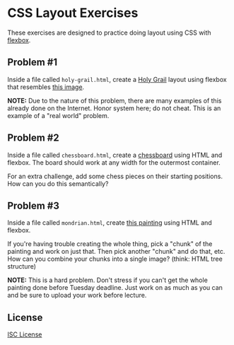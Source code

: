 # CSS Layout Exercises

These exercises are designed to practice doing layout using CSS with [flexbox].

[flexbox]:https://developer.mozilla.org/en-US/docs/Learn/CSS/CSS_layout/Flexbox

## Problem #1

Inside a file called `holy-grail.html`, create a [Holy Grail] layout using flexbox that resembles [this image].

**NOTE:** Due to the nature of this problem, there are many examples of this already done on the Internet. Honor system here; do not cheat. This is an example of a "real world" problem.

[Holy Grail]:https://en.wikipedia.org/wiki/Holy_Grail_(web_design)
[this image]:https://upload.wikimedia.org/wikipedia/commons/a/ad/HolyGrail.svg

## Problem #2

Inside a file called `chessboard.html`, create a [chessboard] using HTML and flexbox. The board should work at any width for the outermost container.

For an extra challenge, add some chess pieces on their starting positions. How can you do this semantically?

[chessboard]:https://upload.wikimedia.org/wikipedia/commons/thumb/d/d7/Chessboard480.svg/416px-Chessboard480.svg.png

## Problem #3

Inside a file called `mondrian.html`, create [this painting] using HTML and flexbox.

If you're having trouble creating the whole thing, pick a "chunk" of the painting and work on just that. Then pick another "chunk" and do that, etc. How can you combine your chunks into a single image? (think: HTML tree structure)

**NOTE:** This is a hard problem. Don't stress if you can't get the whole painting done before Tuesday deadline. Just work on as much as you can and be sure to upload your work before lecture.

[this painting]:https://lisathatcher.files.wordpress.com/2012/06/inspired_bei_mondrian_by_manshonyagger-d35kfou.jpg

## License

[ISC License](LICENSE.md)
